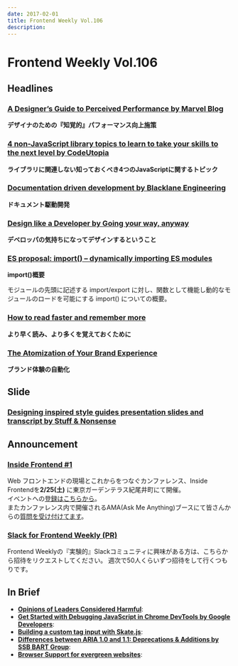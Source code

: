 ```yaml
---
date: 2017-02-01
title: Frontend Weekly Vol.106
description: 
---
```


# Frontend Weekly Vol.106

## Headlines

### [A Designer’s Guide to Perceived Performance by Marvel Blog](https://blog.marvelapp.com/a-designers-guide-to-perceived-performance/)

**デザイナのための『知覚的』パフォーマンス向上施策**

### [4 non-JavaScript library topics to learn to take your skills to the next level by CodeUtopia](https://codeutopia.net/blog/2017/01/17/4-non-javascript-library-topics-to-learn-to-take-your-skills-to-the-next-level/)

**ライブラリに関連しない知っておくべき4つのJavaScriptに関するトピック**

### [Documentation driven development by Blacklane Engineering](https://medium.com/blacklane-engineering/documentation-driven-development-8b2ff119104f#.vwms4ilgl)

**ドキュメント駆動開発**

### [Design like a Developer by Going your way, anyway](https://medium.com/going-your-way-anyway/design-like-a-developer-b92f7a8f4520#.dip0pc40k)

**デベロッパの気持ちになってデザインするということ**

### [ES proposal: import() – dynamically importing ES modules](http://www.2ality.com/2017/01/import-operator.html)

**import()概要**

モジュールの先頭に記述する import/export に対し、関数として機能し動的なモジュールのロードを可能にする import() についての概要。

### [How to read faster and remember more](https://zellwk.com/blog/read-faster/)

**より早く読み、より多くを覚えておくために**

### [The Atomization of Your Brand Experience](https://rgabydesign.com/the-atomization-of-your-brand-experience-8b65dbc117dd#.9xe0cx11n)

**ブランド体験の自動化**

## Slide

### [Designing inspired style guides presentation slides and transcript by Stuff & Nonsense](https://stuffandnonsense.co.uk/blog/about/designing-inspired-style-guides-presentation-slides-and-transcript)

## Announcement

### [Inside Frontend #1](http://inside-frontend.com/)

Web フロントエンドの現場とこれからをつなぐカンファレンス、Inside Frontendを**2/25(土)** に東京ガーデンテラス紀尾井町にて開催。  
イベントへの[登録はこちらから](https://inside-frontend.connpass.com/event/47920/)。  
またカンファレンス内で開催されるAMA(Ask Me Anything)ブースにて皆さんからの[質問を受け付けてます](https://github.com/insidefrontend/issue-1/projects/1)。

### [Slack for Frontend Weekly (PR)](https://studiomohawk.typeform.com/to/Kj8Gaj)

Frontend Weeklyの『実験的』Slackコミュニティに興味がある方は、こちらから招待をリクエストしてください。 週次で50人くらいずつ招待をして行くつもりです。

## In Brief

* [**Opinions of Leaders Considered Harmful**](http://cssmojo.com/opinions_of_leaders_considered_harmful/): 
* [**Get Started with Debugging JavaScript in Chrome DevTools by Google Developers**](https://developers.google.com/web/tools/chrome-devtools/javascript/): 
* [**Building a custom tag input with Skate.js**](https://hackernoon.com/building-a-custom-tag-input-with-skate-js-fbd4cdf744f#.w1v1y6222): 
* [**Differences between ARIA 1.0 and 1.1: Deprecations & Additions by SSB BART Group**](http://www.ssbbartgroup.com/blog/differences-aria-1-0-1-1-deprecations-additions/): 
* [**Browser Support for evergreen websites**](https://rachelandrew.co.uk/archives/2017/01/12/browser-support-for-evergreen-websites/): 


